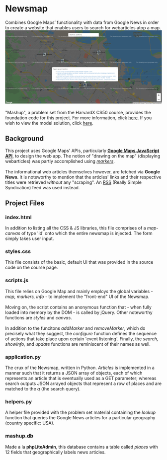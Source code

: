 # Newsmap
Combines Google Maps’ functionality with data from Google News in order to create a website that enables users to search for webarticles atop a map.
![newsmap image example](./newsmap_image.png)
<br><br>
"Mashup", a problem set from the HarvardX CS50 course, provides the foundation code for this project. For more information, click [here](https://docs.cs50.net/problems/mashup/mashup.html). If you wish to view the model solution, click [here](http://mashup.cs50.net/).  
## Background
This project uses Google Maps' APIs, particularly **[Google Maps JavaScript API](https://developers.google.com/maps/documentation/javascript/overview)**, to design the web app. The notion of "drawing on the map" (displaying webarticles) was partly accomplished using _[markers](https://developers.google.com/maps/documentation/javascript/markers)_.
<br><br>
The informational web articles themselves however, are fetched via **Google News**. It is noteworthy to mention that the articles' links and their respective titles were retrieved _without_ any "scraping". An [RSS](https://rss.com/blog/how-do-rss-feeds-work/) (Really Simple Syndication) feed was used instead.

## Project Files
### index.html
In addition to listing all the CSS & JS libraries, this file comprises of a _map-canvas_ of type 'id' onto which the entire newsmap is injected. The form simply takes user input. 
### styles.css
This file consists of the basic, default UI that was provided in the source code on the course page.
### scripts.js
This file relies on Google Map and mainly employs the global variables - _map, markers, info_ - to implement the "front-end" UI of the Newsmap.
<br><br>
Moving on, the script contains an anonymous function that - when fully loaded into memory by the DOM - is called by jQuery. Other noteworthy functions are _styles_ and _canvas_.
<br><br>
In addition to the funcitons _addMarker_ and _removeMarker_, which do precisely what they suggest, the _configure_ function defines the sequence of actions that take place upon certain 'event listening'. Finally, the _search, showInfo,_ and _update_ functions are reminiscent of their names as well.
### application.py
The crux of the Newsmap, written in Python. _Articles_ is implemented in a manner such that it returns a JSON array of objects, each of which represents an article that is eventually used as a GET parameter; whereas search outputs JSON arrayed objects that represent a row of places and are matched to the _q_ (the search query).
### helpers.py
A helper file provided with the problem set material containing the _lookup_ function that queries the Google News articles for a particular geography (country specific: USA). 
### mashup.db
Made a la **phpLiteAdmin**, this database contains a table called _places_ with 12 fields that geographically labels news articles.
